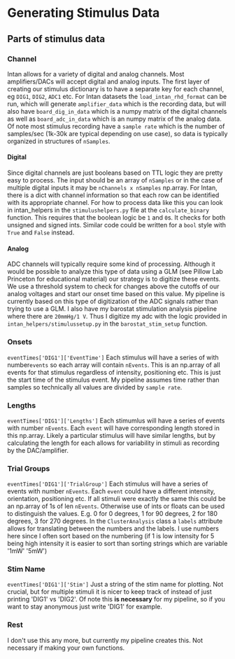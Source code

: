 # Generating Stimulus Data

## Parts of stimulus data

### Channel
Intan allows for a variety of digital and analog channels. Most amplifiers/DACs will accept digital and analog inputs. The first layer of creating our stimulus dictionary
is to have a separate key for each channel, eg `DIG1`, `DIG2`, `ADC1` etc. For Intan datasets the `load_intan_rhd_format` can be run, which will generate `amplifier_data`
which is the recording data, but will also have `board_dig_in_data` which is a numpy matrix of the digital channels as well as `board_adc_in_data` which is an numpy matrix of the analog data. Of note most stimulus recording have a `sample rate` which is the number of samples/sec (1k-30k are typical depending on use case), so data
is typically organized in structures of `nSamples`.

#### Digital
Since digital channels are just booleans based on TTL logic they are pretty easy to process. The input should be an array of `nSamples` or in the case of
multiple digital inputs it may be `nChannels x nSamples` np.array. For Intan, there is a dict with channel information so that each row can be identified with its appropriate channel. For how to process data like this you can look in intan_helpers in the `stimulushelpers.py` file at the `calculate_binary` function. This requires that the boolean logic be `1` and `0`s. It checks for both unsigned and signed ints. Similar code could be written for a `bool` style with `True` and `False` instead.

#### Analog
ADC channels will typically require some kind of processing. Although it would be possible to analyze this type of data using a GLM (see Pillow Lab Princeton for educational material) our strategy is to digitize these events. We use a threshold system to check for changes above the cutoffs of our analog voltages and start our onset time based on this value. My pipeline is currently based on this type of digitization of the ADC signals rather than trying to use a GLM. I also have my barostat stimulation analysis pipeline where there are `20mmHg/1 V`. Thus I digitize my adc with the logic provided in `intan_helpers/stimulussetup.py` in the `barostat_stim_setup` function.

### Onsets
`eventTimes['DIG1']['EventTime']`
Each stimulus will have a series of with number`events` so each array will contain `nEvents`. This is an np.array of all events for that stimulus regardless of intensity, positioning etc. This is just the start time of the stimulus event. My pipeline assumes time rather than samples so technically all values are divided by `sample rate`.

### Lengths
`eventTimes['DIG1']['Lengths']`
Each stimumlus will have a series of events with number `nEvents`. Each `event` will have corresponding length stored in this np.array. Likely a particular stimulus will have similar lengths, but by calculating the length for each allows for variability in stimuli as recording by the DAC/amplifier. 

### Trial Groups
`eventTimes['DIG1']['TrialGroup']`
Each stimulus will have a series of events with number `nEvents`. Each `event` could have a different intensity, orientation, positioning etc. If all stimuli were exactly the same this could be an np.array of 1s of len `nEvents`. Otherwise use of ints or floats can be used to distinguish the values. E.g. 0 for 0 degrees, 1 for 90 degrees, 2 for 180 degrees, 3 for 270 degrees. In the `ClusterAnalysis` class a `labels` attribute allows for translating between the numbers and the labels. I use numbers here since I often sort based on the numbering (if 1 is low intensity for 5 being high intensity it is easier to sort than sorting strings which are variable '1mW' '5mW')

### Stim Name
`eventTimes['DIG1']['Stim']`
Just a string of the stim name for plotting. Not crucial, but for multiple stimuli it is nicer to keep track of instead of just printing 'DIG1' vs 'DIG2'. Of note this **is necessary** for my pipeline, so if you want to stay anonymous just write 'DIG1' for example.

### Rest
I don't use this any more, but currently my pipeline creates this. Not necessary if making your own functions.

